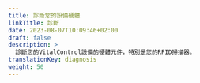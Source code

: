 ```yaml
---
title: 診斷您的設備硬體
linkTitle: 診斷
date: 2023-08-07T10:09:46+02:00
draft: false
description: >
  診斷您的VitalControl設備的硬體元件，特別是您的RFID掃描器。
translationKey: diagnosis
weight: 50
---
```

